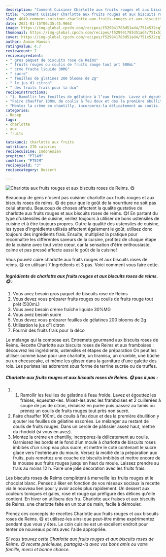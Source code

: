 ```yaml
---
description: "Comment Cuisiner Charlotte aux fruits rouges et aux biscuits roses de Reims. 😋"
title: "Comment Cuisiner Charlotte aux fruits rouges et aux biscuits roses de Reims. 😋"
slug: 4049-comment-cuisiner-charlotte-aux-fruits-rouges-et-aux-biscuits-roses-de-reims
date: 2021-01-15T06:35:45.966Z
image: https://img-global.cpcdn.com/recipes/f529941783d51ad4/751x532cq70/charlotte-aux-fruits-rouges-et-aux-biscuits-roses-de-reims-😋-photo-principale-de-la-recette.jpg
thumbnail: https://img-global.cpcdn.com/recipes/f529941783d51ad4/751x532cq70/charlotte-aux-fruits-rouges-et-aux-biscuits-roses-de-reims-😋-photo-principale-de-la-recette.jpg
cover: https://img-global.cpcdn.com/recipes/f529941783d51ad4/751x532cq70/charlotte-aux-fruits-rouges-et-aux-biscuits-roses-de-reims-😋-photo-principale-de-la-recette.jpg
author: Annie Hanson
ratingvalue: 4.7
reviewcount: 7
recipeingredient:
- " gros paquet de biscuits rose de Reims"
- " fruits rouges ou coulis de fruits rouge tout prt 500mL"
- " crme frache liquide 30MG"
- " sucre"
- " feuilles de glatines 200 blooms de 2g"
- " le jus d1 citron"
- " des fruits frais pour la dco"
recipeinstructions:
- "1. Ramollir les feuilles de gélatine à l’eau froide. Lavez et égouttez les fraises, équeutez-les. Mixez-les avec les framboises et 2 cuillerées à soupe de jus de citron, réduisez en purée puis passez au tamis ou prenez un coulis de fruits rouges tout près non sucré."
- "Faire chauffer 100mL de coulis à feu doux et des la première ébullition y ajouter les feuilles de gélatine essorées. Le mélanger au restant de coulis de fruits rouges. Dans un cercle de pâtissier assez haut, mettre du rhodoïd (si vous en avez)."
- "Montez la crème en chantilly, incorporez-la délicatement au coulis. Garnissez les bords et le fond d’un moule à charlotte de biscuits roses imbibés d&#39;un sirop eau plus sucre, et mettre le coté contenant le sucre glace vers l&#39;extérieure du moule. Versez la moitié de la préparation aux fruits, puis remettez une couche de biscuits imbibés et mettre encore de la mousse aux fruits rouges jusqu&#39;en haut du moule. Laissez prendre au frais au moins 12 h. Faire une jolie décoration avec les fruits frais."
categories:
- Resep
tags:
- charlotte
- aux
- fruits

katakunci: charlotte aux fruits 
nutrition: 270 calories
recipecuisine: Indonesian
preptime: "PT14M"
cooktime: "PT52M"
recipeyield: "3"
recipecategory: Dessert

---
```



![Charlotte aux fruits rouges et aux biscuits roses de Reims. 😋](https://img-global.cpcdn.com/recipes/f529941783d51ad4/751x532cq70/charlotte-aux-fruits-rouges-et-aux-biscuits-roses-de-reims-😋-photo-principale-de-la-recette.jpg)

Beaucoup de gens n'osent pas cuisiner charlotte aux fruits rouges et aux biscuits roses de reims. 😋 de peur que le goût de la nourriture ne soit pas celui attendu. Beaucoup de choses affectent la qualité gustative de charlotte aux fruits rouges et aux biscuits roses de reims. 😋! En partant du type d'ustensiles de cuisine, veillez toujours à utiliser de bons ustensiles de cuisine et à être toujours propres. Outre la qualité des ustensiles de cuisine, les types d'ingrédients utilisés affectent également le goût, utilisez donc toujours des ingrédients frais. Ensuite, multipliez la pratique pour reconnaître les différentes saveurs de la cuisine, profitez de chaque étape de la cuisine avec tout votre cœur, car la sensation d'être enthousiaste, calme et pas pressé affecte aussi le goût de la cuisine!

<!--inarticleads1-->

Vous pouvez cuire charlotte aux fruits rouges et aux biscuits roses de reims. 😋 en utilisant 7 Ingrédients et 3 pas. Voici comment vous faire cette.

##### Ingrédients de charlotte aux fruits rouges et aux biscuits roses de reims. 😋 :

1. Vous avez besoin  gros paquet de biscuits rose de Reims
1. Vous devez vous préparer  fruits rouges ou coulis de fruits rouge tout prêt (500mL)
1. Vous avez besoin  crème fraîche liquide 30%MG
1. Vous avez besoin  sucre
1. Vous devez vous préparer  feuilles de gélatines 200 blooms de 2g
1. Utilisation  le jus d&#39;1 citron
1. Fournir  des fruits frais pour la déco


Le mélange qui la compose est. Entremets gourmand aux biscuits roses de Reims. Recette Charlotte aux biscuits roses de Reims et aux framboises : découvrez les ingrédients, ustensiles et étapes de préparation On peut les utiliser comme base pour une charlotte, un tiramisu, un crumble, une bûche ou un cheesecake, et même les glisser dans la garniture d&#39;une galette des rois. Les puristes les adoreront sous forme de terrine sucrée ou de truffes. 

<!--inarticleads2-->

##### Charlotte aux fruits rouges et aux biscuits roses de Reims. 😋 pas à pas :

1. 1. Ramollir les feuilles de gélatine à l’eau froide. Lavez et égouttez les fraises, équeutez-les. Mixez-les avec les framboises et 2 cuillerées à soupe de jus de citron, réduisez en purée puis passez au tamis ou prenez un coulis de fruits rouges tout près non sucré.
1. Faire chauffer 100mL de coulis à feu doux et des la première ébullition y ajouter les feuilles de gélatine essorées. Le mélanger au restant de coulis de fruits rouges. Dans un cercle de pâtissier assez haut, mettre du rhodoïd (si vous en avez).
1. Montez la crème en chantilly, incorporez-la délicatement au coulis. Garnissez les bords et le fond d’un moule à charlotte de biscuits roses imbibés d&#39;un sirop eau plus sucre, et mettre le coté contenant le sucre glace vers l&#39;extérieure du moule. Versez la moitié de la préparation aux fruits, puis remettez une couche de biscuits imbibés et mettre encore de la mousse aux fruits rouges jusqu&#39;en haut du moule. Laissez prendre au frais au moins 12 h. Faire une jolie décoration avec les fruits frais.


Les biscuits roses de Reims complètent à merveille les fruits rouges et le chocolat blanc. Pensez à liker en fonction de vos réseaux sociaux la recette via le nouveau lien pour y avoir accès plus rapidement. Un dessert aux couleurs toniques et gaies, rose et rouge qui préfigure des délices qu&#39;elle contient. En hiver on utilisera des fru. Charlotte aux fraises et aux biscuits de Reims. une charlotte faite en un tour de main, facile à démouler. 

<!--inarticleads1-->

<p>
Prenez ces concepts de recettes Charlotte aux fruits rouges et aux biscuits roses de Reims. 😋 et utilisez-les ainsi que peut-être même expérimentez pendant que vous y êtes. Le coin cuisine est un excellent endroit pour tenter de nouveaux points avec l'aide appropriée.
</p>

<p>
<i>Si vous trouvez cette Charlotte aux fruits rouges et aux biscuits roses de Reims. 😋 recette précieuse, partagez-la avec vos bons amis ou votre famille, merci et bonne chance.</i>
</p>
